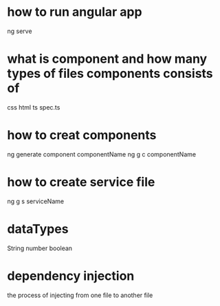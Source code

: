 # how to run angular app
ng serve

# what is component and how many types of files components consists of 
css
html
ts
spec.ts

# how to creat components
ng generate component componentName
ng g c componentName

# how to create service file
ng g s serviceName

# dataTypes
String
number
boolean

# dependency injection
the process of injecting from one file to another file 

